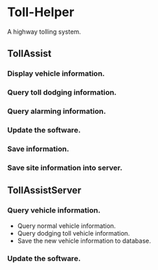 # Toll-Helper
 A highway tolling system.
## TollAssist
### Display vehicle information.  
### Query toll dodging information.
### Query alarming information.
### Update the software.
### Save information.  
### Save site information into server.  

## TollAssistServer
### Query vehicle information.  
* Query normal vehicle information.  
* Query dodging toll vehicle information.  
* Save the new vehicle information to database.  
### Update the software.  
